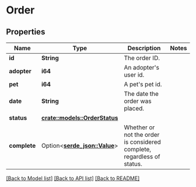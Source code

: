 # Order

## Properties

Name | Type | Description | Notes
------------ | ------------- | ------------- | -------------
**id** | **String** | The order ID. | 
**adopter** | **i64** | An adopter's user id. | 
**pet** | **i64** | A pet's pet id. | 
**date** | **String** | The date the order was placed. | 
**status** | [**crate::models::OrderStatus**](OrderStatus.md) |  | 
**complete** | Option<[**serde_json::Value**](.md)> | Whether or not the order is considered complete, regardless of status. | 

[[Back to Model list]](../README.md#documentation-for-models) [[Back to API list]](../README.md#documentation-for-api-endpoints) [[Back to README]](../README.md)



